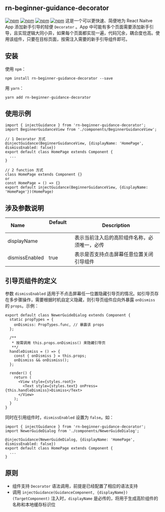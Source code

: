 ## rn-beginner-guidance-decorator

[![npm](https://img.shields.io/npm/v/rn-beginner-guidance-decorator.svg)](https://www.npmjs.com/package/rn-beginner-guidance-decorator)
[![npm](https://img.shields.io/npm/dm/rn-beginner-guidance-decorator.svg)](https://www.npmjs.com/package/rn-beginner-guidance-decorator)
[![npm](https://img.shields.io/npm/dt/rn-beginner-guidance-decorator.svg)](https://www.npmjs.com/package/rn-beginner-guidance-decorator)
[![npm](https://img.shields.io/npm/l/rn-beginner-guidance-decorator.svg)](https://github.com/ljunb/rn-beginner-guidance-decorator/blob/master/LICENSE)
这是一个可以更快速、简便地为 React Naitve App 添加新手引导的轻便 `Decorator` 。App 中可能有多个页面需要添加新手引导，且实现逻辑大同小异，如果每个页面都实现一遍，代码冗余，耦合度也高。使用该组件，只要在目标页面，按需注入需要的新手引导组件即可。

## 安装

使用 `npm`：
```
npm install rn-beginner-guidance-decorator --save
```
用 `yarn`：
```
yarn add rn-beginner-guidance-decorator
```

## 使用示例

```
import { injectGuidance } from 'rn-beginner-guidance-decorator';
import BeginnerGuidanceView from './components/BeginnerGuidanceView';

// 1 Decorator 方式
@injectGuidance(BeginnerGuidanceView, {displayName: 'HomePage', dismissEnabled: false})
export default class HomePage extends Component {
  ...
}

// 2 function 方式
class HomePage extends Component {}
or
const HomePage = () => {}
export default injectGuidance(BeginnerGuidanceView, {displayName: 'HomePage'})(HomePage)

```

## 涉及参数说明
Name             | Default     | Description
---------------- | ----------- | -----------
displayName    |  | 表示当前注入后的高阶组件名称，必须唯一，必传
dismissEnabled | true | 表示是否支持点击屏幕任意位置关闭引导组件

## 引导页组件的定义
参数 `dismissEnabled` 适用于不点击屏幕任一位置隐藏引导页的情况。如引导页存在多步骤操作，需要根据时机自定义隐藏，则引导页组件应向外暴露 `onDismiss` 的 `props`。示例：

```
export default class NewerGuideDialog extends Component {
  static propTypes = {
    onDismiss: PropTypes.func, // 暴露该 props
  };

  /**
   * 按需调用 this.props.onDismiss() 来隐藏引导页
   **/
  handleDismiss = () => {
    const { onDismiss } = this.props;
    onDismiss && onDismiss();
  };

  render() {
    return (
      <View style={styles.root}>
        <Text style={styles.text} onPress={this.handleDismiss}>Dismiss</Text>
      </View>
    );
  }
}
```

同时在引用组件时，`dismissEnabled` 设置为 `false`。如：

```
import { injectGuidance } from 'rn-beginner-guidance-decorator';
import NewerGuideDialog from './components/NewerGuideDialog';

@injectGuidance(NewerGuideDialog, {displayName: 'HomePage', dismissEnabled: false})
export default class HomePage extends Component {
  ...
}

```

## 原则

* 组件支持 `Decorator` 语法调用，前提是已经配置了相应的语法支持
* 调用 `injectGuidance(GuidanceComponent, {displayName})(TargetComponent)` 注入时，`displayName` 是必传的，将用于生成高阶组件的名称和本地缓存标识位
